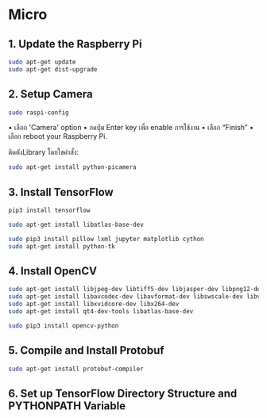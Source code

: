 # Micro
## 1. Update the Raspberry Pi
```bash
sudo apt-get update
sudo apt-get dist-upgrade
```
## 2. Setup Camera
```bash
sudo raspi-config
```
• เลือก 'Camera' option
• กดปุ่ม Enter key เพื่อ enable การใช้งาน
• เลือก “Finish”
• เลือก reboot your Raspberry Pi.

ติดตังLibrary โดยใชคำสั่ง:
```bash
sudo apt-get install python-picamera
```

## 3. Install TensorFlow

```bash
pip3 install tensorflow

sudo apt-get install libatlas-base-dev

sudo pip3 install pillow lxml jupyter matplotlib cython
sudo apt-get install python-tk
```

## 4. Install OpenCV
```bash
sudo apt-get install libjpeg-dev libtiff5-dev libjasper-dev libpng12-dev
sudo apt-get install libavcodec-dev libavformat-dev libswscale-dev libv4l-dev
sudo apt-get install libxvidcore-dev libx264-dev
sudo apt-get install qt4-dev-tools libatlas-base-dev

sudo pip3 install opencv-python
```

## 5. Compile and Install Protobuf
```bash
sudo apt-get install protobuf-compiler
```

## 6. Set up TensorFlow Directory Structure and PYTHONPATH Variable
